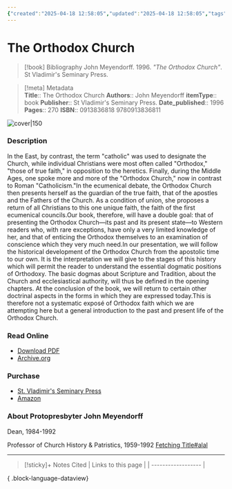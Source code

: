 ```yaml
---
{"created":"2025-04-18 12:58:05","updated":"2025-04-18 12:58:05","tags":["resource/book"],"dg-publish":true,"dg-hide":true,"permalink":"/01-library/introduction/the-orthodox-church-john-meyendorff/","hide":true,"dgPassFrontmatter":true,"noteIcon":""}
---
```


# The Orthodox Church

> [!book] Bibliography
> John Meyendorff. 1996. *"The Orthodox Church"*. St Vladimir's Seminary Press.

>[!meta] Metadata  
> **Title**:: The Orthodox Church
>**Authors**:: John Meyendorff
>**itemType**:: book
>**Publisher**:: St Vladimir's Seminary Press.
>**Date_published**:: 1996
>**Pages**:: 270
>**ISBN**:: 0913836818 9780913836811 

![cover|150](http://books.google.com/books/content?id=E16XzwPdJtsC&printsec=frontcover&img=1&zoom=1&edge=curl&source=gbs_api)

### Description
In the East, by contrast, the term "catholic" was used to designate the Church, while individual Christians were most often called "Orthodox," "those of true faith," in opposition to the heretics. Finally, during the Middle Ages, one spoke more and more of the "Orthodox Church," now in contrast to Roman "Catholicism."In the ecumenical debate, the Orthodox Church then presents herself as the guardian of the true faith, that of the apostles and the Fathers of the Church. As a condition of union, she proposes a return of all Christians to this one unique faith, the faith of the first ecumenical councils.Our book, therefore, will have a double goal: that of presenting the Orthodox Church—its past and its present state—to Western readers who, with rare exceptions, have only a very limited knowledge of her, and that of enticing the Orthodox themselves to an examination of conscience which they very much need.In our presentation, we will follow the historical development of the Orthodox Church from the apostolic time to our own. It is the interpretation we will give to the stages of this history which will permit the reader to understand the essential dogmatic positions of Orthodoxy. The basic dogmas about Scripture and Tradition, about the Church and ecclesiastical authority, will thus be defined in the opening chapters. At the conclusion of the book, we will return to certain other doctrinal aspects in the forms in which they are expressed today.This is therefore not a systematic exposé of Orthodox faith which we are attempting here but a general introduction to the past and present life of the Orthodox Church.

### Read Online
- [Download PDF](https://mega.nz/file/QJF3UKrT#2bjzv9O0wOgAGAHkeguBgYXcKp9PElf2mKIUQgwYFs8)
- [Archive.org](https://archive.org/details/orthodoxchurchit0000meye)

### Purchase
- [St. Vladimir's Seminary Press](https://svspress.com/the-orthodox-church/)
- [Amazon](https://amzn.to/3Y5rMiw)

### About Protopresbyter John Meyendorff

Dean, 1984-1992

Professor of Church History & Patristics, 1959-1992
[Fetching Title#alal](https://www.svots.edu/content/protopresbyter-john-meyendorff)

___


>[!sticky]+ Notes Cited
> | Links to this page |
> | ------------------ |
> 
{ .block-language-dataview}